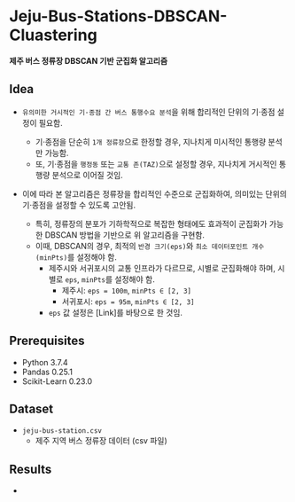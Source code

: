 # Jeju-Bus-Stations-DBSCAN-Cluastering
**제주 버스 정류장 DBSCAN 기반 군집화 알고리즘**


## Idea
- ``유의미한 거시적인 기·종점 간 버스 통행수요 분석``을 위해 합리적인 단위의 기·종점 설정이 필요함.
  - 기·종점을 단순히 ``1개 정류장``으로 한정할 경우, 지나치게 미시적인 통행량 분석만 가능함.
  - 또, 기·종점을 ``행정동`` 또는 ``교통 존(TAZ)``으로 설정할 경우, 지나치게 거시적인 통행량 분석으로 이어질 것임.

- 이에 따라 본 알고리즘은 정류장을 합리적인 수준으로 군집화하여, 의미있는 단위의 기·종점을 설정할 수 있도록 고안됨.
  - 특히, 정류장의 분포가 기하학적으로 복잡한 형태에도 효과적이 군집화가 가능한 DBSCAN 방법을 기반으로 위 알고리즘을 구현함.
  - 이때, DBSCAN의 경우, 최적의 ``반경 크기(eps)``와 ``최소 데이터포인트 개수(minPts)``를 설정해야 함.
    - 제주시와 서귀포시의 교통 인프라가 다르므로, 시별로 군집화해야 하며, 시별로 ``eps``, ``minPts``를 설정해야 함.
      - 제주시: ``eps = 100m``, ``minPts ∈ [2, 3]``
      - 서귀포시: ``eps = 95m``, ``minPts ∈ [2, 3]``
    - ``eps`` 값 설정은 [Link]를 바탕으로 한 것임.

## Prerequisites
- Python 3.7.4
- Pandas 0.25.1
- Scikit-Learn 0.23.0

## Dataset
- ``jeju-bus-station.csv``
  - 제주 지역 버스 정류장 데이터 (csv 파일)

## Results
- 
